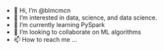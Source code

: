 - 👋 Hi, I’m @blmcmcn
- 👀 I’m interested in data, science, and data science.
- 🌱 I’m currently learning PySpark
- 💞️ I’m looking to collaborate on ML algorithms
- 📫 How to reach me ...

<!---
blmcmcn/blmcmcn is a ✨ special ✨ repository because its `README.md` (this file) appears on your GitHub profile.
You can click the Preview link to take a look at your changes.
--->
